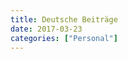 ```yaml
---
title: Deutsche Beiträge
date: 2017-03-23
categories: ["Personal"]
---
```


<!-- I have been blogging since 2006, business-wise 2011.

But I deleted older / irrelevant articles only to keep relevant things for my dear reader.

If you want to give feedback to me, don't hesitate to send me a message. -->

